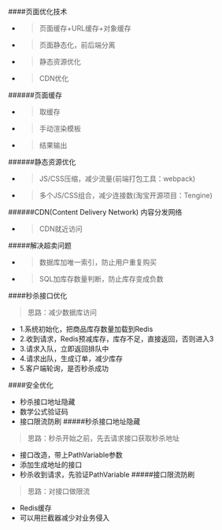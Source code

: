 ####页面优化技术
* > 页面缓存+URL缓存+对象缓存
* > 页面静态化，前后端分离
* > 静态资源优化
* > CDN优化

######页面缓存
* > 取缓存
* > 手动渲染模板
* >  结果输出

######静态资源优化
* > JS/CSS压缩，减少流量(前端打包工具：webpack)
* > 多个JS/CSS组合，减少连接数(淘宝开源项目：Tengine)

######CDN(Content Delivery Network) 内容分发网络
* > CDN就近访问

#####解决超卖问题
* > 数据库加唯一索引，防止用户重复购买
* > SQL加库存数量判断，防止库存变成负数

####秒杀接口优化
> 思路：减少数据库访问
* 1.系统初始化，把商品库存数量加载到Redis
* 2.收到请求，Redis预减库存，库存不足，直接返回，否则进入3
* 3.请求入队，立即返回排队中
* 4.请求出队，生成订单，减少库存
* 5.客户端轮询，是否秒杀成功

####安全优化
* 秒杀接口地址隐藏
* 数学公式验证码
* 接口限流防刷
#####秒杀接口地址隐藏
> 思路：秒杀开始之前，先去请求接口获取秒杀地址
* 接口改造，带上PathVariable参数
* 添加生成地址的接口
* 秒杀收到请求，先验证PathVariable
#####接口限流防刷
> 思路：对接口做限流
* Redis缓存
* 可以用拦截器减少对业务侵入

